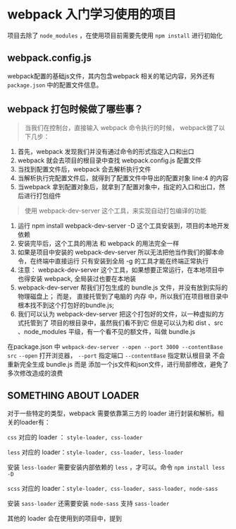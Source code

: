 # webpack 入门学习使用的项目

项目去除了 `node_modules` ，在使用项目前需要先使用 `npm install` 进行初始化

## webpack.config.js

webpack配置的基础js文件，其内包含webpack 相关的笔记内容，另外还有 `package.json` 中的配置文件信息。

## webpack 打包时候做了哪些事？

> 当我们在控制台，直接输入 webpack 命令执行的时候， webpack做了以下几步：

1. 首先，webpack 发现我们并没有通过命令的形式指定入口和出口
2. webpack 就会去项目的根目录中查找 webpack.config.js 配置文件
3. 当找到配置文件后，webpack 会去解析执行文件
4. 当解析执行完配置文件后，就得到了配置文件中导出的配置对象  line:4 的内容
5. 当webpack 拿到配置对象后，就拿到了配置对象中，指定的入口和出口，然后进行打包组件

> 使用 webpack-dev-server 这个工具，来实现自动打包编译的功能

1. 运行 npm install webpack-dev-server -D 这个工具安装到，项目的本地开发依赖
2. 安装完毕后，这个工具的用法 和 webpack 的用法完全一样
3. 如果是项目中安装的 webpack-dev-server 所以无法把他当作我们的脚本命令，在终端中直接运行
     只有安装到全局 -g 的工具才能在终端正常执行
4. 注意： webpack-dev-server 这个工具，如果想要正常运行，在本地项目中也得安装 webpack, 全局装过也要在本地装
5. webpack-dev-server 帮我们打包生成的 bundle.js 文件，并没有放到实际的物理磁盘上；
     而是， 直接托管到了电脑的 内存 中，所以我们在项目根目录中根本找不到这个打包好的bundle.js;
6. 我们可以认为 webpack-dev-server 把这个打包好的文件，以一种虚拟的方式托管到了 项目的根目录中，虽然我们看不到它
     但是可以认为和 dist 、src 、node_modules 平级，有一个看不见的额文件，叫做 bundle.js

在package.json 中 
`webpack-dev-server --open --port 3000 --contentBase src`
`--open` 打开浏览器， `--port` 指定端口 `--contentBase` 指定默认根目录
不会重新完全生成 bundle.js 而是 添加一个js文件和json文件，进行局部修改，避免了多次修改造成的浪费

## SOMETHING ABOUT LOADER

对于一些特定的类型，webpack 需要依靠第三方的 loader 进行封装和解析。相关的loader有：

`css` 对应的 loader ： `style-loader, css-loader`

`less` 对应的 loader：`style-loader, css-loader, less-loader`

安装 `less-loader` 需要安装内部依赖的 `less` ，才可以。命令 `npm install less -D`

`scss` 对应的 loader：`style-loader, css-loader, sass-loader, node-sass`

安装 `sass-loader` 还需要安装 `node-sass` 支持 `sass-loader`

其他的 loader 会在使用到的项目中，提到
